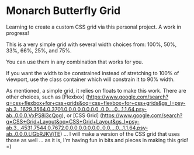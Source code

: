 # Monarch Butterfly Grid

Learning to create a custom CSS grid via this personal project. A work in progress! 

This is a very simple grid with several width choices from: 100%, 50%, 33%, 66%, 25%, and 75%. 

You can use them in any combination that works for you. 

If you want the width to be constrained instead of stretching to 100% of viewport, use the class container which will constrain it to 90% width. 


As mentioned, a simple grid, it relies on floats to make this work. There are other choices, such as [Flexbox] (https://www.google.com/search?q=css+flexbox+for+css+grids&oq=css+flexbox+for+css+grids&gs_l=psy-ab.3...1629.3564.0.3701.0.0.0.0.0.0.0.0..0.0....0...1.1.64.psy-ab..0.0.0.VxPS8i3cQog), or [CSS Grid] (https://www.google.com/search?q=CSS+Grid+Layout&oq=CSS+Grid+Layout&gs_l=psy-ab.3...4531.7544.0.7672.0.0.0.0.0.0.0.0..0.0....0...1.1.64.psy-ab..0.0.0.LlGbRJKVjTE) ... I will make a version of the CSS grid that uses those as well ... as it is, I'm having fun in bits and pieces in making this grid! =) 
